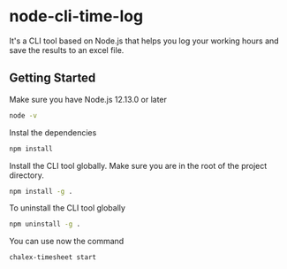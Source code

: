 # node-cli-time-log

It's a CLI tool based on Node.js that helps you log your working hours and save the results to an excel file.

## Getting Started

Make sure you have Node.js 12.13.0 or later

```bash
node -v
```

Instal the dependencies

```bash
npm install
```

Install the CLI tool globally. Make sure you are in the root of the project directory.
```bash
npm install -g .
```

To uninstall the CLI tool globally 
```bash
npm uninstall -g .
```

You can use now the command 
```bash
chalex-timesheet start
```